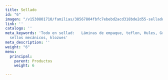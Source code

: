 ```yaml
---
title: Sellado
id: "6"
imagen: "/v1530801710/familias/38567804fbfc7ebebd2acd318bde2d55-sellado.jpg"
link: ''
catalogo: ''
meta_keywords: 'Todo en sellad:   Láminas de empaque, teflon, Hules, Grafito, empaquetadura,
  sellos mecánicos, klozues'
meta_description: ''
weight: "6"
menu:
  principal:
    parent: Productos
    weight: 6

---
```

